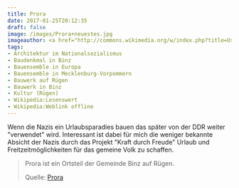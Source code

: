```yaml
---
title: Prora
date: 2017-01-25T20:12:35
draft: false
image: /images/Prora+neuestes.jpg
imageauthor: <a href="http://commons.wikimedia.org/w/index.php?title=User:Leuchtfeuer12&amp;action=edit&amp;redlink=1" class="new" title="User:Leuchtfeuer12 (page does not exist)">Leuchtfeuer12</a>
tags:
- Architektur im Nationalsozialismus
- Baudenkmal in Binz
- Bauensemble in Europa
- Bauensemble in Mecklenburg-Vorpommern
- Bauwerk auf Rügen
- Bauwerk in Binz
- Kultur (Rügen)
- Wikipedia:Lesenswert
- Wikipedia:Weblink offline
---
```


Wenn die Nazis ein Urlaubsparadies bauen das später von der DDR weiter
"verwendet" wird. Interessant ist dabei für mich die weniger bekannte
Absicht der Nazis durch das Projekt "Kraft durch Freude" Urlaub und
Freitzeitmöglichkeiten für das gemeine Volk zu schaffen.

> Prora ist ein Ortsteil der Gemeinde Binz auf Rügen.
>
> Quelle: [Prora](https://de.wikipedia.org/wiki/Prora)

